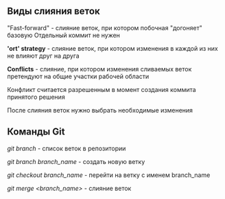 ## Виды слияния веток

"Fast-forward" - слияние веток, при котором побочная "догоняет" базовую
Отдельный коммит не нужен


**'ort' strategy** - слияние веток, при котором изменения в каждой из них не влияют друг на друга

**Conflicts** - слияние, при котором изменения сливаемых веток претендуют на общие участки рабочей области

Конфликт считается разрешенным в момент создания коммита принятого решения

После слияния веток нужно выбрать необходимые изменения


## Команды Git

*git branch* - список веток в репозитории

*git branch branch_name* - создать новую ветку



*git checkout branch_name* - перейти на ветку с именем branch_name


*git merge <branch_name>* - слияние веток


